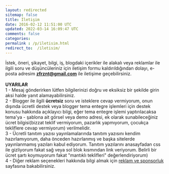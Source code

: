 ```yaml
---           
layout: redirected
sitemap: false
title: İletişim
date: 2016-02-12 11:51:00 UTC
updated: 2022-03-14 16:09:47 UTC
comments: false
categories:
permalink : /p/iletisim.html 
redirect_to:  /iletisim/
---
```

<style>.eposta{-moz-user-select: -moz-none;   -khtml-user-select: none;   -webkit-user-select: none;   -o-user-select: none;   -ms-user-select: none;   user-select: none} </style>İstek, öneri, şikayet, bilgi, iş, blogdaki içerikler ile alakalı veya reklamlar ile ilgili soru ve düşüncüleriniz için iletişim formu kaldırıldığından dolayı, e-posta adresim  <b class="eposta" unselectable="on"><a href="mailto:zfrznt@gmail.com">zfrznt@gmail.com</a></b> ile iletişime geçebilirsiniz. <br /><br /><b>UYARILAR</b> <br />1 - Mesaj gönderirken lütfen bilgilerinizi doğru ve eksiksiz bir şekilde girin aksi halde yanıt alamayabilirsiniz. <br />2 - Blogger ile ilgili <b>ücretsiz</b> soru ve isteklere cevap vermiyorum, onun dışında ücretli destek veya blogger tema entegre işlemleri için destek konusu hakkında açıklayıcı bilgi, eğer tema entegre işlemi yaptırılacaksa tema'ya - şablona ait görsel veya demo adresi, ek olarak sunabileceğiniz ücret bilgisi(bizzat teklif vermiyorum, pazarlık yapmıyorum, çocukça tekliflere cevap vermiyorum) verilmelidir.<br />3 - Ücretli tanıtım yazısı yayınlamalarında tanıtım yazısını kendim hazırlamıyorum, daha önceden hazırlanmış ve başka sitelerde yayınlanmamış yazıları kabul ediyorum. Tanıtım yazılarını anasayfadan css ile gizliyorum fakat sağ veya sol blok kısmından link veriyorum. Belirli bir ücret şartı koymuyorum fakat "mantıklı teklifleri" değerlendiriyorum)<br />4 - Diğer reklam seçenekleri hakkında bilgi almak için <a href="/p/reklam-sponsorluk.html">reklam ve sponsorluk</a> sayfasına bakabilirsiniz.
